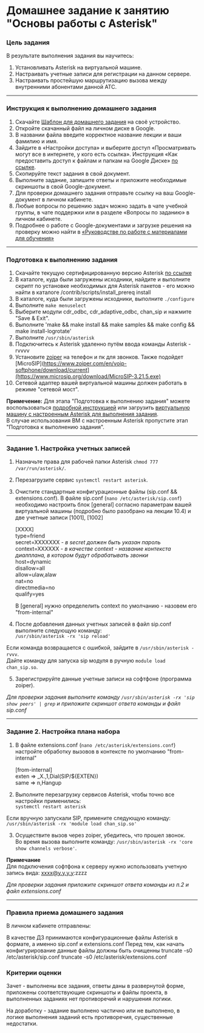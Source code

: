 # Домашнее задание к занятию "Основы работы с Asterisk"

### Цель задания

В результате выполнения задания вы научитесь:  

1. Установливать Asterisk на виртуальной машине.
2. Настраивать учетные записи для регистрации на данном сервере.
3. Настраивать простейшую маршрутизацию вызова между внутренними абонентами данной АТС.

------

### Инструкция к выполнению домашнего задания

1. Скачайте [Шаблон для домашнего задания](https://u.netology.ru/backend/uploads/lms/content_assets/file/281/%D0%A1%D0%94%D0%95%D0%9B%D0%90%D0%99%D0%A2%D0%95_%D0%9A%D0%9E%D0%9F%D0%98%D0%AE_-_%D0%A8%D0%B0%D0%B1%D0%BB%D0%BE%D0%BD_%D0%B4%D0%BB%D1%8F_%D0%B4%D0%BE%D0%BC%D0%B0%D1%88%D0%BD%D0%B5%D0%B3%D0%BE_%D0%B7%D0%B0%D0%B4%D0%B0%D0%BD%D0%B8%D1%8F_1.1._%D0%9D%D0%B0%D0%B7%D0%B2%D0%B0%D0%BD%D0%B8%D0%B5_%D0%BB%D0%B5%D0%BA%D1%86%D0%B8%D0%B8_-_%D0%A4%D0%B0%D0%BC%D0%B8%D0%BB%D0%B8%D1%8F_%D0%98%D0%BC%D1%8F.docx) на своё устройство.
2. Откройте скачанный файл на личном диске в Google.
3. В названии файла введите корректное название лекции и ваши фамилию и имя.
4. Зайдите в «Настройки доступа» и выберите доступ «Просматривать могут все в интернете, у кого есть ссылка». Инструкция «Как предоставить доступ к файлам и папкам на Google Диске» [по ссылке](https://support.google.com/docs/answer/2494822?hl=ru&co=GENIE.Platform%3DDesktop).
5. Скопируйте текст задания в свой документ.
6. Выполните задание, запишите ответы и приложите необходимые скриншоты в свой Google-документ.
7. Для проверки домашнего задания отправьте ссылку на ваш Google-документ в личном кабинете.
8. Любые вопросы по решению задач можно задать в чате учебной группы, в чате поддержки или в разделе «Вопросы по заданию» в личном кабинете.
9. Подробнее о работе с Google-документами и загрузке решения на проверку можно найти в [«Руководстве по работе с материалами для обучения»](https://l.netology.ru/instruktsiya-po-materialami-dlya-obucheniya)

------

 ### Подготовка к выполнению задания
 
 1. Скачайте текущую сертифицированную версию Asterisk [по ссылке](https://downloads.asterisk.org/pub/telephony/asterisk/asterisk-20-current.tar.gz)
 2. В каталоге, куда были загружены исходники, найдите и выполните скрипт по установке необходимых для Asterisk пакетов - его можно найти в каталоге /contrib/scripts/install_prereq install
 3. В каталоге, куда были загружены исходники, выполните `./configure`
 4. Выполните `make menuselect`
 5. Выберите модули cdr_odbc, cdr_adaptive_odbc, chan_sip и нажмите "Save & Exit".
 6. Выполните 'make && make install && make samples && make config && make install-logrotate'
 7. Выполните `/usr/sbin/asterisk`
 8. Подключитесь к Asterisk удаленно путём ввода команды Asterisk -rvvvv
 9. Установите [zoiper](https://www.zoiper.com/en/voip-softphone/download/current) на телефон и пк для звонков.
    Также подойдет [MicroSIP](https://www.zoiper.com/en/voip-softphone/download/current](https://www.microsip.org/download/MicroSIP-3.21.5.exe)                                                      
11. Сетевой адаптер вашей виртуальной машины должен работать в режиме "сетевой мост".

 **Примечение:**
Для этапа "Подготовка к выполнению задания" можете воспользоваться [подробной инструкцией](https://github.com/netology-code/ipnt-homeworks/blob/main/Instruction.md) или загрузить [виртуальную машину с настроенным Asterisk для выполнения задания](https://github.com/netology-code/ipnt-homeworks/releases/tag/Asterisk-v1).   
В случае использования ВМ c  настроенным Asterisk пропустите этап "Подготовка к выполнению задания".
 
------
 
### Задание 1. Настройка учетных записей

1. Назначьте права для рабочей папки Asterisk `chmod 777 /var/run/asterisk/`.
2. Перезагрузите сервис `systemctl restart asterisk`.
3. Очистите стандартные конфигурационные файлы (sip.conf && extensions.conf). В файле sip.conf (`nano /etc/asterisk/sip.conf`) необходимо настроить блок [general] согласно параметрам вашей виртуальной машины (подробно было разобрано на лекции 10.4) и две учетные записи [1001], [1002]

   [XXXX]  
  type=friend   
  secret=XXXXXXX    - *в secret должен быть указан пароль*  
  context=XXXXXX    - *в качестве context - название контекста диалплана, в котором будут обрабатывать звонки*  
  host=dynamic  
  disallow=all  
  allow=ulaw,alaw  
  nat=no  
  directmedia=no  
  qualify=yes 

   В [general] нужно определелить context по умолчанию - назовем его "from-internal"

4. После добавления данных учетных записей в файл sip.conf выполните следующую команду:  
`/usr/sbin/asterisk -rx 'sip reload'` 

Если команда возвращается с ошибкой, зайдите в `/usr/sbin/asterisk -rvvv`.   
Дайте команду для запуска sip модуля в ручную
`module load chan_sip.so`.

5. Зарегистрируйте данные учетные записи на софтфоне (программа zoiper).

*Для проверки задания выполните команду `/usr/sbin/asterisk -rx 'sip show peers' | grep`  и приложите скриншот ответа команды и файл sip.conf*

------

### Задание 2. Настройка плана набора

1. В файле extensions.conf (`nano /etc/asterisk/extensions.conf`) настройте обработку вызовов в контексте по умолчанию "from-internal"

    [from-internal]  
    exten => _X.,1,Dial(SIP/${EXTEN})  
    same => n,Hangup  

2. Выполните перезагрузку сервисов Asterisk, чтобы  точно все настройки применились:  
`systemctl restart asterisk`

Если вручную запускали SIP, примените следующую команду:   
`/usr/sbin/asterisk -rx 'module load chan_sip.so'`

3. Осуществите вызов через zoiper, убедитесь, что прошел звонок.  
   Во время вызова выполните команду: 
`/usr/sbin/asterisk -rx 'core show channels verbose'`.

**Примечаниe**   
Для подключения софтфона к серверу нужно использовать учетную запись вида: xxxx@y.y.y.y:zzzz



*Для проверки задания приложите скриншот ответа команды из п.2 и файл extensions.conf*

------

### Правила приема домашнего задания

В личном кабинете отправлены:

В качестве ДЗ принимаются конфигурационные файлы Asterisk в формате, а именно sip.conf и extensions.conf
Перед тем, как начать конфигурирование данные файлы должны быть очищенны
truncate -s0 /etc/asterisk/sip.conf
truncate -s0 /etc/asterisk/extensions.conf


### Критерии оценки

Зачет - выполнены все задания, ответы даны в развернутой форме, приложены соответствующие скриншоты и файлы проекта, в выполненных заданиях нет противоречий и нарушения логики.

На доработку - задание выполнено частично или не выполнено, в логике выполнения заданий есть противоречия, существенные недостатки.

